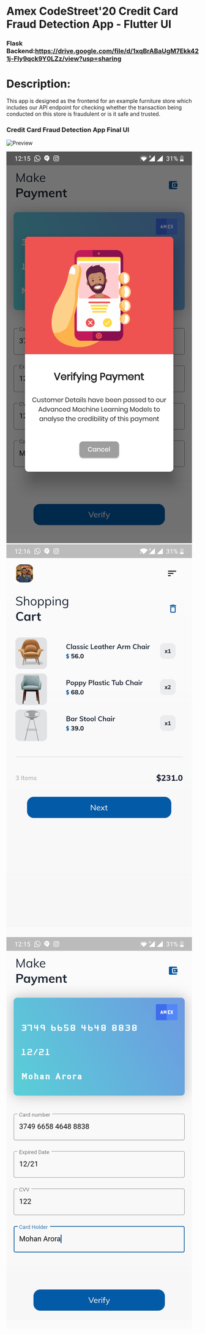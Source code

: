 # Amex CodeStreet'20 Credit Card Fraud Detection App - Flutter UI
### Flask Backend:https://drive.google.com/file/d/1xqBrABaUgM7Ekk421j-Fly9qck9Y0LZz/view?usp=sharing

# Description:

This app is designed as the frontend for an example furniture store which includes our API endpoint for checking whether the transaction being conducted on this store is fraudulent or is it safe and trusted.

### Credit Card Fraud Detection App Final UI
![Preview](/gif.gif)

![App UI1](/Screenshot_20200820-001546.jpg)
![App UI2](/Screenshot_20200820-001641.jpg)
![App UI3](/Screenshot_20200820-001542.jpg)

